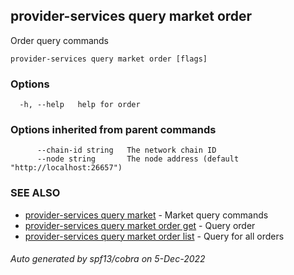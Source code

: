 ## provider-services query market order

Order query commands

```
provider-services query market order [flags]
```

### Options

```
  -h, --help   help for order
```

### Options inherited from parent commands

```
      --chain-id string   The network chain ID
      --node string       The node address (default "http://localhost:26657")
```

### SEE ALSO

* [provider-services query market](provider-services_query_market.md)	 - Market query commands
* [provider-services query market order get](provider-services_query_market_order_get.md)	 - Query order
* [provider-services query market order list](provider-services_query_market_order_list.md)	 - Query for all orders

###### Auto generated by spf13/cobra on 5-Dec-2022
